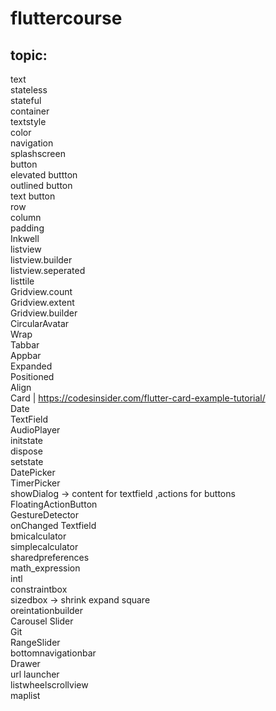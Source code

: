 # fluttercourse

## topic:<br />
text<br />
stateless<br />
stateful<br />
container<br />
textstyle<br />
color<br />
navigation<br />
splashscreen<br />
button<br />
  elevated buttton<br />
  outlined button<br />
  text button<br />
row<br />
column<br />
padding<br />
Inkwell<br />
listview<br />
listview.builder<br />
listview.seperated<br />
listtile<br />
Gridview.count<br />
Gridview.extent<br />
Gridview.builder<br />
CircularAvatar<br />
Wrap<br />
Tabbar<br />
Appbar<br />
Expanded<br />
Positioned<br />
Align<br />
Card | https://codesinsider.com/flutter-card-example-tutorial/ <br />
Date<br />
TextField<br />
AudioPlayer<br />
initstate<br />
dispose<br />
setstate<br />
DatePicker<br />
TimerPicker<br />
showDialog -> content for textfield ,actions for buttons<br />
FloatingActionButton<br />
GestureDetector<br />
onChanged Textfield<br />
bmicalculator<br />
simplecalculator<br />
sharedpreferences<br />
math_expression <br />
intl<br />
constraintbox<br />
sizedbox -> shrink expand square<br />
oreintationbuilder<br />
Carousel Slider <br />
Git <br />
RangeSlider <br />
bottomnavigationbar <br />
Drawer <br />
url launcher<br />
listwheelscrollview <br />
maplist <br />
